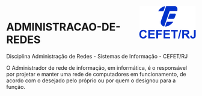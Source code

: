 <img src="cefet-logo1.png" align="right" width="150">

# ADMINISTRACAO-DE-REDES

Disciplina Administração de Redes - Sistemas de Informação - CEFET/RJ

O Administrador de rede de informação, em informática, é o responsável por projetar e manter uma rede de computadores em funcionamento, de acordo com o desejado pelo próprio ou por quem o designou para a função.